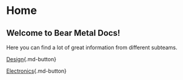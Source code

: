 # Home

## Welcome to Bear Metal Docs!

Here you can find a lot of great information from different subteams.

[Design](/design){.md-button}

[Electronics](/electronics){.md-button}
